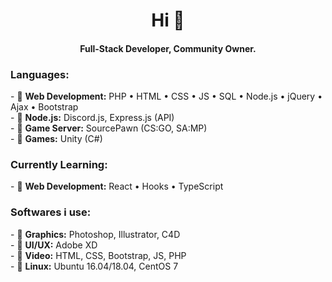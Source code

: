 <h1 align="center">Hi 👋</h1>
<h4 align="center">Full-Stack Developer, Community Owner.</h4>
<h3>Languages:</h3>
<p>
- 💬 <b>Web Development:</b> PHP • HTML • CSS • JS • SQL • Node.js • jQuery • Ajax • Bootstrap<br>
- 💬 <b>Node.js:</b> Discord.js, Express.js (API)<br>
- 💬 <b>Game Server:</b> SourcePawn (CS:GO, SA:MP)<br>
- 💬 <b>Games:</b> Unity (C#)<br>
</p>
<h3>Currently Learning:</h3>
<p>
- 💬 <b>Web Development:</b> React • Hooks • TypeScript<br>
</p>
<h3>Softwares i use:</h3>
<p>
- 💬 <b>Graphics:</b> Photoshop, Illustrator, C4D<br>
- 💬 <b>UI/UX:</b> Adobe XD<br>
- 💬 <b>Video:</b> HTML, CSS, Bootstrap, JS, PHP<br>
- 💬 <b>Linux:</b> Ubuntu 16.04/18.04, CentOS 7<br>
</p>
